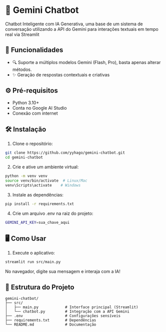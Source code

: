 # 🤖 Gemini Chatbot

Chatbot Inteligente com IA Generativa, uma base de um sistema de conversação utilizando a API do Gemini para interações textuais em tempo real via Streamlit

## 🚀 Funcionalidades

* 🔍 Suporte a múltiplos modelos Gemini (Flash, Pro), basta apenas alterar métodos.
* ✨ Geração de respostas contextuais e criativas

## ⚙️ Pré-requisitos

* Python 3.10+
* Conta no Google AI Studio
* Conexão com internet

## 🛠️ Instalação

1. Clone o repositório:
```bash
git clone https://github.com/yyhago/gemini-chatbot.git
cd gemini-chatbot
```

2. Crie e ative um ambiente virtual:
```bash
python -m venv venv
source venv/bin/activate  # Linux/Mac
venv\Scripts\activate    # Windows
```

3. Instale as dependências:
```bash
pip install -r requirements.txt
```

4. Crie um arquivo .env na raiz do projeto:
```bash
GEMINI_API_KEY=sua_chave_aqui
```

## 🖥️ Como Usar

1. Execute o aplicativo:
```bash
streamlit run src/main.py
```

No navegador, digite sua mensagem e interaja com a IA!

## 🧩 Estrutura do Projeto

```
gemini-chatbot/
├── src/
│   ├── main.py            # Interface principal (Streamlit)
│   └── chatbot.py         # Integração com a API Gemini
├── .env                   # Configurações sensíveis
├── requirements.txt       # Dependências
└── README.md              # Documentação
```